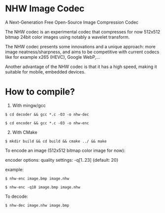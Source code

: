 NHW Image Codec
============

A Next-Generation Free Open-Source Image Compression Codec

The NHW codec is an experimental codec that compresses for now 512x512 bitmap 24bit color images using notably a wavelet transform.

The NHW codec presents some innovations and a unique approach: more image neatness/sharpness, and aims to be competitive with current codecs like for example x265 (HEVC), Google WebP,...

Another advantage of the NHW codec is that it has a high speed, making it suitable for mobile, embedded devices.


How to compile?
============

1) With mingw/gcc

`$ cd decoder && gcc *.c -O3 -o nhw-dec`

`$ cd encoder && gcc *.c -O3 -o nhw-enc`


2) With CMake

`$ mkdir build && cd build && cmake ../ && make`


To encode an image (512x512 bitmap color image for now):

encoder options: quality settings: -q[1..23] {default: 20}

example:

`$ nhw-enc image.bmp image.nhw`

`$ nhw-enc -q10 image.bmp image.nhw`

To decode:

`$ nhw-dec image.nhw image.bmp`
